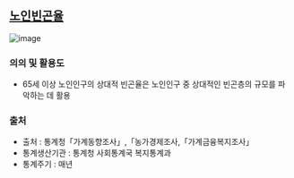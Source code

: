 ## [노인빈곤율](http://www.index.go.kr/potal/main/EachDtlPageDetail.do?idx_cd=1024&param=015)
![image](https://user-images.githubusercontent.com/100757595/171084371-d1fb0cd0-e3a6-4ba3-994a-679fb5724b67.png)
### 의의 및 활용도
* 65세 이상 노인인구의 상대적 빈곤율은 노인인구 중 상대적인 빈곤층의 규모를 파악하는 데 활용
### 출처
* 출처 : 통계청「가계동향조사」,「농가경제조사,「가계금융복지조사」
* 통계생산기관 : 통계청 사회통계국 복지통계과
* 통계주기 : 매년
